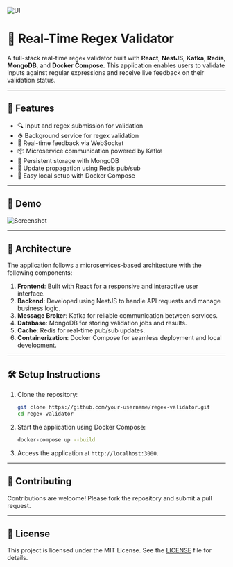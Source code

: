 ![UI](https://github.com/user-attachments/assets/f2150211-78f3-42fb-82d1-8117000d304d)
# 🧪 Real-Time Regex Validator

A full-stack real-time regex validator built with **React**, **NestJS**, **Kafka**, **Redis**, **MongoDB**, and **Docker Compose**. This application enables users to validate inputs against regular expressions and receive live feedback on their validation status.

---

## 🚀 Features

- 🔍 Input and regex submission for validation
- ⚙️ Background service for regex validation
- 🔄 Real-time feedback via WebSocket
- 📦 Microservice communication powered by Kafka
- 💾 Persistent storage with MongoDB
- 🔔 Update propagation using Redis pub/sub
- 🐳 Easy local setup with Docker Compose

---

## 📸 Demo

![Screenshot](![screencapture-localhost-61234-2025-04-17-20_20_32](https://github.com/user-attachments/assets/feae8bbd-87d2-45c8-a883-e29e16ac152a))

---

## 🧱 Architecture

The application follows a microservices-based architecture with the following components:

1. **Frontend**: Built with React for a responsive and interactive user interface.
2. **Backend**: Developed using NestJS to handle API requests and manage business logic.
3. **Message Broker**: Kafka for reliable communication between services.
4. **Database**: MongoDB for storing validation jobs and results.
5. **Cache**: Redis for real-time pub/sub updates.
6. **Containerization**: Docker Compose for seamless deployment and local development.

---

## 🛠️ Setup Instructions

1. Clone the repository:
    ```bash
    git clone https://github.com/your-username/regex-validator.git
    cd regex-validator
    ```

2. Start the application using Docker Compose:
    ```bash
    docker-compose up --build
    ```

3. Access the application at `http://localhost:3000`.

---

## 🤝 Contributing

Contributions are welcome! Please fork the repository and submit a pull request.

---

## 📄 License

This project is licensed under the MIT License. See the [LICENSE](LICENSE) file for details.
